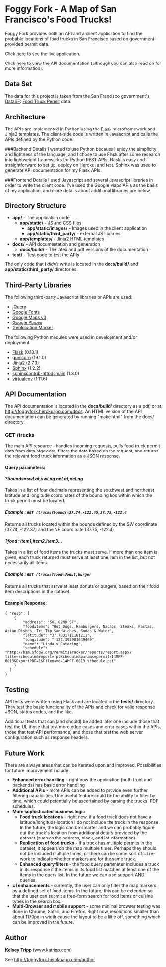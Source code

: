 Foggy Fork - A Map of San Francisco's Food Trucks!
==================================================

Foggy Fork provides both an API and a client application to find the probable locations of food trucks in San Francisco based on government-provided permit data.

Click [here](http://foggyfork.herokuapp.com/) to see the live application.

Click [here](http://foggyfork.herokuapp.com/docs) to view the API documentation (although you can also read on for more information).


Data Set
--------
The data for this project is taken from the San Francisco government's [DataSF](http://www.datasf.org/): [Food
Truck Permit](https://data.sfgov.org/Permitting/Mobile-Food-Facility-Permit/rqzj-sfat) data.


Architecture
---------------------
The APIs are implemented in Python using the [Flask](http://flask.pocoo.org/) microframework and Jinja2 templates.
The client-side code is written in Javascript and calls the APIs defined by the Python code.


###Backend Details
I wanted to use Python because I enjoy the simplicity and lightness of the language, and I chose to use Flask after some research into lightweight frameworks for Python REST APIs.  Flask is easy and straightforward to set up, deploy on Heroku, and test.  Sphinx was used to generate API documentation for my Flask APIs.

###Frontend Details
I used Javascript and several Javascript libraries in order to write the client code. I've used the Google Maps APIs as the basis of my application, and more details about additional libraries are below.


Directory Structure
-------------------
* **app/** - The application code
    * **app/static/** - JS and CSS files
        * **app/static/images/** - Images used in the client application
        * **app/static/third_party/** - external JS libraries 
    * **app/templates/** - Jinja2 HTML templates
* **docs/** - API documentation and generation
    * **docs/build/** - The latex and pdf versions of the documentation
* **test/** - Test code to test the APIs

The only code that I _didn't_ write is located in the **docs/build/** and **app/static/third_party/** directories.


Third-Party Libraries
---------------------
The following third-party Javascript libraries or APIs are used:

- [jQuery](http://jquery.com/)
- [Google Fonts](https://developers.google.com/fonts/)
- [Google Maps v3](https://developers.google.com/maps/documentation/javascript/)
- [Google Places](https://developers.google.com/places/documentation/)
- [Geolocation Marker](https://google-maps-utility-library-v3.googlecode.com/svn/trunk/geolocationmarker/docs/reference.html)

The following Python modules were used in development and/or deployment:

- [Flask](http://flask.pocoo.org/) (0.10.1)
- [gunicorn](http://gunicorn.org/) (19.1.0)
- [Jinja2](http://jinja.pocoo.org/docs/) (2.7.3)
- [Sphinx](http://sphinx-doc.org/) (1.2.2)
- [sphinxcontrib-httpdomain](https://pypi.python.org/pypi/sphinxcontrib-httpdomain) (1.3.0)
- [virtualenv](https://pypi.python.org/pypi/virtualenv) (1.11.6)


API Documentation
-----------------
The API documentation is located in the **docs/build/** directory as a pdf, or at http://foggyfork.herokuapp.com/docs.
An HTML version of the API documentation can be generated by running "make html" from the docs/ directory.

### **GET /trucks**

The main API resource - handles incoming requests, pulls food truck permit
data from data.sfgov.org, filters the data based on the request, and returns
the relevant food truck information as a JSON response.


#### Query parameters:

#### ***?bounds=swLat,swLng,neLat,neLng***
Takes in a list of four decimals representing the southwest and northeast latitude and longitude coordinates of the bounding box within which the truck
permit must be located.

##### Example :   ``GET /trucks?bounds=37.74,-122.45,37.75,-122.4``
 Returns all trucks located within the bounds defined by the SW coordinate (37.74, -122.37) and the NE coordinate (37.75, -122.4)

#### ***?food=item1,item2,item3...***
Takes in a list of food items the trucks must serve. If more than one item is given, each truck returned must serve at least one item in the list, but not necessarily all items.

##### **Example** :   ``GET /trucks?food=donut,burger``
 Returns all trucks that serve at least donuts or burgers, based on their food item descriptions in the dataset.

#### Example Response:
    { "resp": [
        {
            "address": "501 02ND ST", 
            "fooditems": "Hot Dogs, Hamburgers, Nachos, Steaks, Pastas, Asian Dishes, Tri-Tip Sandwiches, Sodas & Water", 
            "latitude": "37.7831711181211", 
            "longitude": "-122.392901049469", 
            "name": "Linda's Catering", 
            "schedule": "http://bsm.sfdpw.org/PermitsTracker/reports/report.aspx?title=schedule&report=rptSchedule&params=permit=14MFF-0013&ExportPDF=1&Filename=14MFF-0013_schedule.pdf"
        }
      ]
    }


Testing
-------
API tests were written using Flask and are located in the **tests/** directory.  They test the basic functionality of the APIs and check for valid response JSON, status codes, and the like.

Additional tests that can (and should) be added later one include those that test the UI, those that test more edge cases and error cases within the APIs, those that test API performance, and those that test the web server configuration such as response headers.


Future Work
-----------
There are always areas that can be iterated upon and improved.  Possibilities for future improvement include:

- **Enhanced error handling** - right now the application (both front and backends) has basic error handling
- **Additional APIs** - more APIs can be added to provide even further filtering capabilities.  One useful feature could be the ability to filter by time, which could potentially be ascertained by parsing the trucks' PDF schedules.
- **More sophisticated business logic**
    * **Food truck locations** - right now, if a food truck does not have a latitude/longitude location I do not include the truck in the response.  In the future, the logic can be smarter and we can probably figure out the truck's location from additional details provided by the dataset (such as the address, block, and lot information).
    * **Replication of food trucks** - if a truck has multiple permits in the dataset, it appears on the map multiple times. Perhaps they should not be included multiple times, or there can be some sort of UI re-work to indicate whether markers are for the same truck.
    * **Enhanced query filters** - the food query parameter includes a truck in its response if the items in its food list matches at least one of the items in the query list. In the future we can also support AND queries.
- **UI enhancements** - currently, the user can only filter the map markers by a defined set of food items. In the future, this can be extended so that the user can submit a free-form search for food items or cuisine types in the search box.
- **Multi-Browser and mobile support** - some minimal browser testing was done in Chrome, Safari, and Firefox. Right now, resolutions smaller than about 1170px in width cause the layout to be a little off, something which can be improved in the future.


Author
------
**Kelsey Tripp** (www.katripp.com)

See http://foggyfork.herokuapp.com/author
